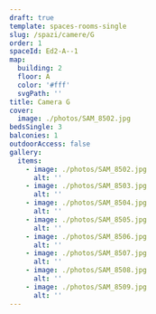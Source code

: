```yaml
---
draft: true
template: spaces-rooms-single
slug: /spazi/camere/G
order: 1
spaceId: Ed2-A--1
map: 
  building: 2
  floor: A
  color: '#fff'
  svgPath: ''
title: Camera G
cover:
  image: ./photos/SAM_8502.jpg
bedsSingle: 3
balconies: 1
outdoorAccess: false
gallery:
  items:
    - image: ./photos/SAM_8502.jpg
      alt: ''
    - image: ./photos/SAM_8503.jpg
      alt: ''
    - image: ./photos/SAM_8504.jpg
      alt: ''
    - image: ./photos/SAM_8505.jpg
      alt: ''
    - image: ./photos/SAM_8506.jpg
      alt: ''
    - image: ./photos/SAM_8507.jpg
      alt: ''
    - image: ./photos/SAM_8508.jpg
      alt: ''
    - image: ./photos/SAM_8509.jpg
      alt: ''
---
```

